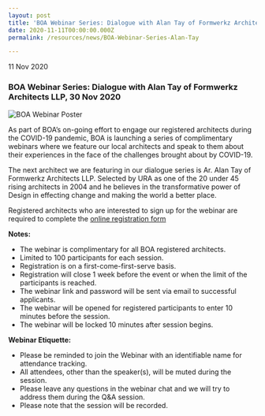 ```yaml
---
layout: post
title: 'BOA Webinar Series: Dialogue with Alan Tay of Formwerkz Architects LLP'
date: 2020-11-11T00:00:00.000Z
permalink: /resources/news/BOA-Webinar-Series-Alan-Tay

---
```


11 Nov 2020

### **BOA Webinar Series: Dialogue with Alan Tay of Formwerkz Architects LLP, 30 Nov 2020**

![BOA Webinar Poster](/images/BOA_Webinar_301120.jpg)

As part of BOA’s on-going effort to engage our registered architects during the COVID-19 pandemic, BOA is launching a series of complimentary webinars where we feature our local architects and speak to them about their experiences in the face of the challenges brought about by COVID-19. 

The next architect we are featuring in our dialogue series is Ar. Alan Tay of Formwerkz Architects LLP. Selected by URA as one of the 20 under 45 rising architects in 2004 and he believes in the transformative power of Design in effecting change and making the world a better place. 

Registered architects who are interested to sign up for the webinar are required to complete the [online registration form](https://docs.google.com/forms/d/1P34PejQ1SYz0zUaKJ9RyEVRMOz18bcTAv3lFmgFLn44/edit)

**Notes:**
* The webinar is complimentary for all BOA registered architects. 
* Limited to 100 participants for each session. 
* Registration is on a first-come-first-serve basis. 
* Registration will close 1 week before the event or when the limit of the participants is reached.
* The webinar link and password will be sent via email to successful applicants. 
* The webinar will be opened for registered participants to enter 10 minutes before the session.
* The webinar will be locked 10 minutes after session begins.

**Webinar Etiquette:**
* Please be reminded to join the Webinar with an identifiable name for attendance tracking.
* All attendees, other than the speaker(s), will be muted during the session.
* Please leave any questions in the webinar chat and we will try to address them during the Q&A session.
* Please note that the session will be recorded.
